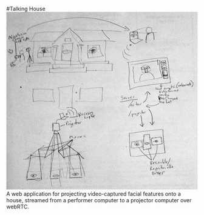 #Talking House
![Plan outline](outline.jpg)
A web application for projecting video-captured facial features onto a house, streamed from a performer computer to a projector computer over webRTC.